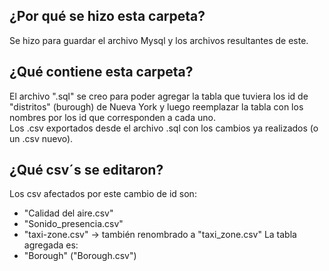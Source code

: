 ## ¿Por qué se hizo esta carpeta?
Se hizo para guardar el archivo Mysql y los archivos resultantes de este.

## ¿Qué contiene esta carpeta?
El archivo ".sql" se creo para poder agregar la tabla que tuviera los id de "distritos" (burough) de Nueva York y luego reemplazar la tabla con los nombres por los id que corresponden a cada uno.<br>
Los .csv exportados desde el archivo .sql con los cambios ya realizados (o un .csv nuevo).

## ¿Qué csv´s se editaron?
Los csv afectados por este cambio de id son:<br>
- "Calidad del aire.csv"
- "Sonido_presencia.csv"
- "taxi-zone.csv" -> también renombrado a "taxi_zone.csv"
La tabla agregada es:
- "Borough" ("Borough.csv")